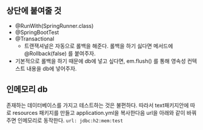 ## 상단에 붙여줄 것
* @RunWith(SpringRunner.class)
* @SpringBootTest
* @Transactional
	* 트랜잭셔널은 자동으로 롤백을 해준다. 롤백을 하기 싫다면 메서드에 @Rollback(false) 를 붙여주자.
* 기본적으로 롤백을 하기 때문에 db에 넣고 싶다면, em.flush() 를 통해 영속성 컨텍스트 내용을 db에 넣어주자.

## 인메모리 db
존재하는 데이터베이스를 가지고 테스트하는 것은 불편하다. 따라서 text패키지안에 따로 resources 패키지를 만들고 application.yml을  복사한다음 url을 아래와 같이 바꿔주면 인메모리로 동작한다.
`url: jdbc:h2:mem:test`